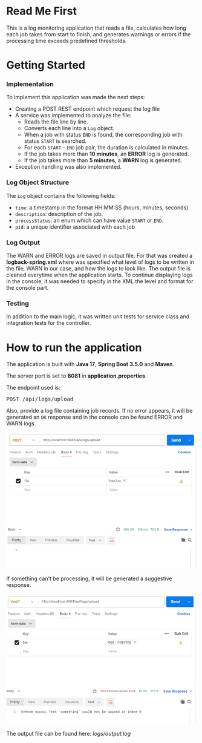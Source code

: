 # Read Me First
This is a log monitoring application that reads a file, calculates how long each job takes from start to finish, 
and generates warnings or errors if the processing time exceeds predefined thresholds.

# Getting Started

### Implementation
To implement this application was made the next steps:

* Creating a POST REST endpoint which request the log file
* A service was implemented to analyze the file:
    * Reads the file line by line.
    * Converts each line into a `Log` object.
    * When a job with status `END` is found, the corresponding job with status `START` is searched.
    * For each `START` - `END` job pair, the duration is calculated in minutes.
    * If the job takes more than **10 minutes**, an **ERROR** log is generated.
    * If the job takes more than **5 minutes**, a **WARN** log is generated.
* Exception handling was also implemented.

### Log Object Structure
The `Log` object contains the following fields:
* `time`:  a timestamp in the format HH:MM:SS (hours, minutes, seconds).
* `description`: description of the job.
* `processStatus`: an enum which can have value `START` or `END`.
* `pid`: a unique identifier associated with each job

### Log Output
The WARN and ERROR logs are saved in output file. For that was created a **logback-spring.xml**
where was specified what level of logs to be written in the file, WARN in our case, and how the logs to look like.
The output file is cleaned everytime when the application starts. To continue displaying logs in the console, 
it was needed to specify in the XML the level and format for the console part.

### Testing
In addition to the main logic, it was written unit tests for service class and integration tests for the controller.

# How to run the application
The application is built with **Java 17**, **Spring Boot 3.5.0** and **Maven**.

The server port is set to **8081** in **application.properties**.

The endpoint used is: 
<pre>
POST /api/logs/upload
</pre>

Also, provide a log file containing job records. If no error appears, it will be generated an `OK` response and in the console can be found
ERROR and WARN logs.

![img.png](img.png)

If something can't be processing, it will be generated a suggestive response.

![img_1.png](img_1.png)

The output file can be found here: *logs/output.log*

